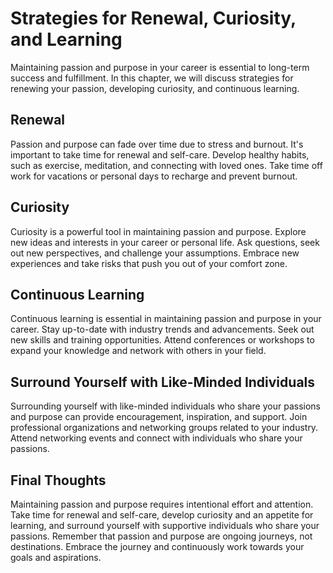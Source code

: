 Strategies for Renewal, Curiosity, and Learning
===========================================================================================

Maintaining passion and purpose in your career is essential to long-term success and fulfillment. In this chapter, we will discuss strategies for renewing your passion, developing curiosity, and continuous learning.

Renewal
-------

Passion and purpose can fade over time due to stress and burnout. It's important to take time for renewal and self-care. Develop healthy habits, such as exercise, meditation, and connecting with loved ones. Take time off work for vacations or personal days to recharge and prevent burnout.

Curiosity
---------

Curiosity is a powerful tool in maintaining passion and purpose. Explore new ideas and interests in your career or personal life. Ask questions, seek out new perspectives, and challenge your assumptions. Embrace new experiences and take risks that push you out of your comfort zone.

Continuous Learning
-------------------

Continuous learning is essential in maintaining passion and purpose in your career. Stay up-to-date with industry trends and advancements. Seek out new skills and training opportunities. Attend conferences or workshops to expand your knowledge and network with others in your field.

Surround Yourself with Like-Minded Individuals
----------------------------------------------

Surrounding yourself with like-minded individuals who share your passions and purpose can provide encouragement, inspiration, and support. Join professional organizations and networking groups related to your industry. Attend networking events and connect with individuals who share your passions.

Final Thoughts
--------------

Maintaining passion and purpose requires intentional effort and attention. Take time for renewal and self-care, develop curiosity and an appetite for learning, and surround yourself with supportive individuals who share your passions. Remember that passion and purpose are ongoing journeys, not destinations. Embrace the journey and continuously work towards your goals and aspirations.
